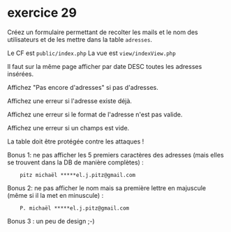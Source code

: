# exercice 29

Créez un formulaire permettant de recolter les mails et le nom des utilisateurs et de les mettre dans la table `adresses`.

Le CF est `public/index.php`
La vue est `view/indexView.php`

Il faut sur la même page afficher par date DESC toutes les adresses insérées.

Affichez "Pas encore d'adresses" si pas d'adresses.

Affichez une erreur si l'adresse existe déjà.

Affichez une erreur si le format de l'adresse n'est pas valide.

Affichez une erreur si un champs est vide.

La table doit être protégée contre les attaques !

Bonus 1: ne pas afficher les 5 premiers caractères des adresses (mais elles se trouvent dans la DB de manière complètes) :

        pitz michaël *****el.j.pitz@gmail.com

Bonus 2: ne pas afficher le nom mais sa première lettre en majuscule (même si il la met en minuscule) :

        P. michaël *****el.j.pitz@gmail.com

Bonus 3 : un peu de design ;-)